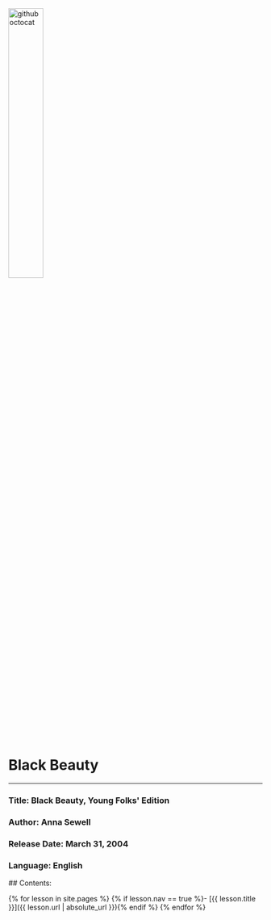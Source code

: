 

<div> 
    <img src="{{ "/images/BlackBeauty.jpg" | absolute_url }}" alt="github octocat" style="width:37%;" >    
</div>

# Black Beauty

---



### Title: Black Beauty, Young Folks' Edition

### Author: Anna Sewell

### Release Date: March 31, 2004 

### Language: English




<div class="toc" markdown="1">
## Contents:

{% for lesson in site.pages %}
{% if lesson.nav == true %}- [{{ lesson.title }}]({{ lesson.url | absolute_url }}){% endif %}
{% endfor %}
</div>

